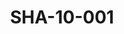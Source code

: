 ---
pid: SHA-10-001
title: SHA-10-001
language: ar
collection: شرحبيل احمد
original_label: 
rights: شرحبيل احمد
location_of_original: شرحبيل احمد
photographer_or_studio: 
scanned_from: photograph 6.9 by 9.8
_date: 1969-1970
location: الخرطوم، العمارات
description: شرحبيل احمد وصديقه راقصان
additional_notes: 
permission_display: 'yes'
on_server: 'no'
on_website: 'no'
permalink: /photopages/ar/SHA-10-001.html
layout: photo-page
---